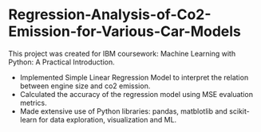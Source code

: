 # Regression-Analysis-of-Co2-Emission-for-Various-Car-Models
This project was created for IBM coursework: Machine Learning with Python: A Practical Introduction.
- Implemented Simple Linear Regression Model to interpret the relation between engine size and co2 emission.
- Calculated the accuracy of the regression model using MSE evaluation metrics.
- Made extensive use of Python libraries: pandas, matblotlib and scikit-learn for data exploration, visualization and ML.
